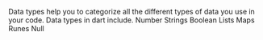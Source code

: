 Data types help you to categorize all the different types of data you use in your code. Data types in dart include.
Number
Strings
Boolean
Lists
Maps
Runes
Null
